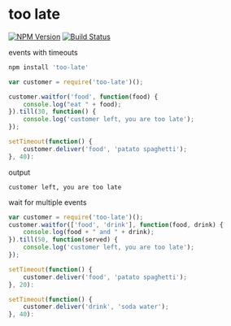 # too late

[![NPM Version][npm-image]][npm-url]
[![Build Status][travis-image]][travis-url]

events with timeouts

```sh
npm install 'too-late'
```

```javascript
var customer = require('too-late')();

customer.waitfor('food', function(food) {
	console.log("eat " + food);
}).till(30, function() {
	console.log('customer left, you are too late');
});

setTimeout(function() {
	customer.deliver('food', 'patato spaghetti');
}, 40):
```

output

```
customer left, you are too late
```

wait for multiple events

```javascript
var customer = require('too-late')();
customer.waitfor(['food', 'drink'], function(food, drink) {
	console.log(food + " and " + drink);
}).till(50, function(served) {
	console.log('customer left, you are too late');
});

setTimeout(function() {
	customer.deliver('food', 'patato spaghetti');
}, 20):

setTimeout(function() {
	customer.deliver('drink', 'soda water');
}, 40):
```

[npm-image]: https://img.shields.io/npm/v/too-late.svg?style=flat
[npm-url]: https://npmjs.org/package/too-late
[travis-image]: https://img.shields.io/travis/zweifisch/too-late.svg?style=flat
[travis-url]: https://travis-ci.org/zweifisch/too-late
